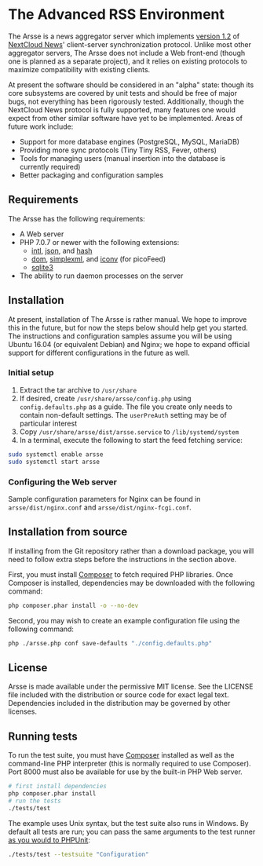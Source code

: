 # The Advanced RSS Environment

The Arsse is a news aggregator server which implements [version 1.2](https://github.com/nextcloud/news/blob/master/docs/externalapi/Legacy.md) of [NextCloud News](https://github.com/nextcloud/news)' client-server synchronization protocol. Unlike most other aggregator servers, The Arsse does not include a Web front-end (though one is planned as a separate project), and it relies on existing protocols to maximize compatibility with existing clients.

At present the software should be considered in an "alpha" state: though its core subsystems are covered by unit tests and should be free of major bugs, not everything has been rigorously tested. Additionally, though the NextCloud News protocol is fully supported, many features one would expect from other similar software have yet to be implemented. Areas of future work include:

- Support for more database engines (PostgreSQL, MySQL, MariaDB)
- Providing more sync protocols (Tiny Tiny RSS, Fever, others)
- Tools for managing users (manual insertion into the database is currently required)
- Better packaging and configuration samples

## Requirements

The Arsse has the following requirements:

- A Web server
- PHP 7.0.7 or newer with the following extensions:
    - [intl](http://php.net/manual/en/book.intl.php), [json](http://php.net/manual/en/book.json.php), and [hash](http://php.net/manual/en/book.hash.php)
    - [dom](http://php.net/manual/en/book.dom.php), [simplexml](http://php.net/manual/en/book.simplexml.php), and [iconv](http://php.net/manual/en/book.iconv.php) (for picoFeed)
    - [sqlite3](http://php.net/manual/en/book.sqlite3.php)
- The ability to run daemon processes on the server

## Installation

At present, installation of The Arsse is rather manual. We hope to improve this in the future, but for now the steps below should help get you started. The instructions and configuration samples assume you will be using Ubuntu 16.04 (or equivalent Debian) and Nginx; we hope to expand official support for different configurations in the future as well.

### Initial setup

1. Extract the tar archive to `/usr/share`
2. If desired, create `/usr/share/arsse/config.php` using  `config.defaults.php` as a guide. The file you create only needs to contain non-default settings. The `userPreAuth` setting may be of particular interest
3. Copy `/usr/share/arsse/dist/arsse.service` to `/lib/systemd/system`
4. In a terminal, execute the following to start the feed fetching service:
``` sh
sudo systemctl enable arsse
sudo systemctl start arsse
```

### Configuring the Web server

Sample configuration parameters for Nginx can be found in `arsse/dist/nginx.conf` and `arsse/dist/nginx-fcgi.conf`.


## Installation from source

If installing from the Git repository rather than a download package, you will need to follow extra steps before the instructions in the section above.

First, you must install [Composer](https://getcomposer.org/) to fetch required PHP libraries. Once Composer is installed, dependencies may be downloaded with the following command:

``` sh
php composer.phar install -o --no-dev
```

Second, you may wish to create an example configuration file using the following command:

``` sh
php ./arsse.php conf save-defaults "./config.defaults.php"
```

## License

Arsse is made available under the permissive MIT license.  See the LICENSE file included with the distribution or source code for exact legal text. Dependencies included in the distribution may be governed by other licenses.

## Running tests

To run the test suite, you must have [Composer](https://getcomposer.org/) installed as well as the command-line PHP interpreter (this is normally required to use Composer). Port 8000 must also be available for use by the built-in PHP Web server.

``` sh
# first install dependencies
php composer.phar install
# run the tests
./tests/test
```

The example uses Unix syntax, but the test suite also runs in Windows. By default all tests are run; you can pass the same arguments to the test runner [as you would to PHPUnit](https://phpunit.de/manual/current/en/textui.html#textui.clioptions):

``` sh
./tests/test --testsuite "Configuration"
```
